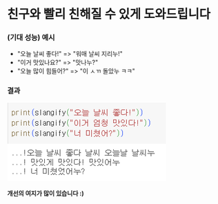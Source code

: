 # 친구와 빨리 친해질 수 있게 도와드립니다

### (기대 성능) 예시 
- "오늘 날씨 좋다!" => "워매 날씨 지리누!"
- "이거 맛있나요?" => "맛나누?"
- "오늘 많이 힘들어?" => "이 ㅅㄲ 돌았누 ㅋㅋ"

### 결과
![result](./image/result2.png)

**개선의 여지가 많이 있습니다 :)**
